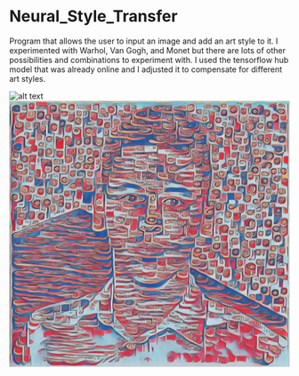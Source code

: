 # Neural_Style_Transfer

Program that allows the user to input an image and add an art style to it. I experimented with Warhol, Van Gogh, and Monet but there are lots of other possibilities and combinations to experiment with. I used the tensorflow hub model that was already online and I adjusted it to compensate for different art styles.

![alt text](https://github.com/Nirvair-Sangha/Neural_Style_Transfer/blob/main/profile.jpg?raw=true)
![alt text](https://github.com/Nirvair-Sangha/Neural_Style_Transfer/blob/main/cool_ting.jpg?raw=true)
